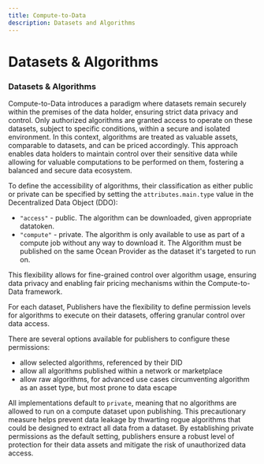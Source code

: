 ```yaml
---
title: Compute-to-Data
description: Datasets and Algorithms
---
```


# Datasets & Algorithms

### Datasets & Algorithms

Compute-to-Data introduces a paradigm where datasets remain securely within the premises of the data holder, ensuring strict data privacy and control. Only authorized algorithms are granted access to operate on these datasets, subject to specific conditions, within a secure and isolated environment. In this context, algorithms are treated as valuable assets, comparable to datasets, and can be priced accordingly. This approach enables data holders to maintain control over their sensitive data while allowing for valuable computations to be performed on them, fostering a balanced and secure data ecosystem.

To define the accessibility of algorithms, their classification as either public or private can be specified by setting the `attributes.main.type` value in the Decentralized Data Object (DDO):

* `"access"` - public. The algorithm can be downloaded, given appropriate datatoken.
* `"compute"` - private. The algorithm is only available to use as part of a compute job without any way to download it. The Algorithm must be published on the same Ocean Provider as the dataset it's targeted to run on.

This flexibility allows for fine-grained control over algorithm usage, ensuring data privacy and enabling fair pricing mechanisms within the Compute-to-Data framework.

For each dataset, Publishers have the flexibility to define permission levels for algorithms to execute on their datasets, offering granular control over data access.

There are several options available for publishers to configure these permissions:

* allow selected algorithms, referenced by their DID
* allow all algorithms published within a network or marketplace
* allow raw algorithms, for advanced use cases circumventing algorithm as an asset type, but most prone to data escape

All implementations default to `private`, meaning that no algorithms are allowed to run on a compute dataset upon publishing. This precautionary measure helps prevent data leakage by thwarting rogue algorithms that could be designed to extract all data from a dataset. By establishing private permissions as the default setting, publishers ensure a robust level of protection for their data assets and mitigate the risk of unauthorized data access.
